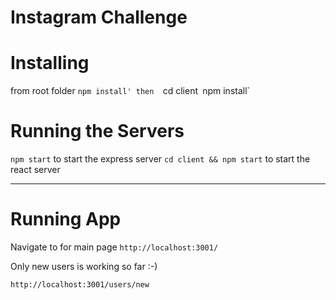Instagram Challenge
===================

# Installing
from root folder
`npm install'
then 
`cd client`
`npm install`


# Running the Servers
`npm start` to start the express server
`cd client && npm start` to start the react server

---------------------
# Running App
Navigate to for main page
`http://localhost:3001/`

Only new users is working so far :-)

`http://localhost:3001/users/new`

